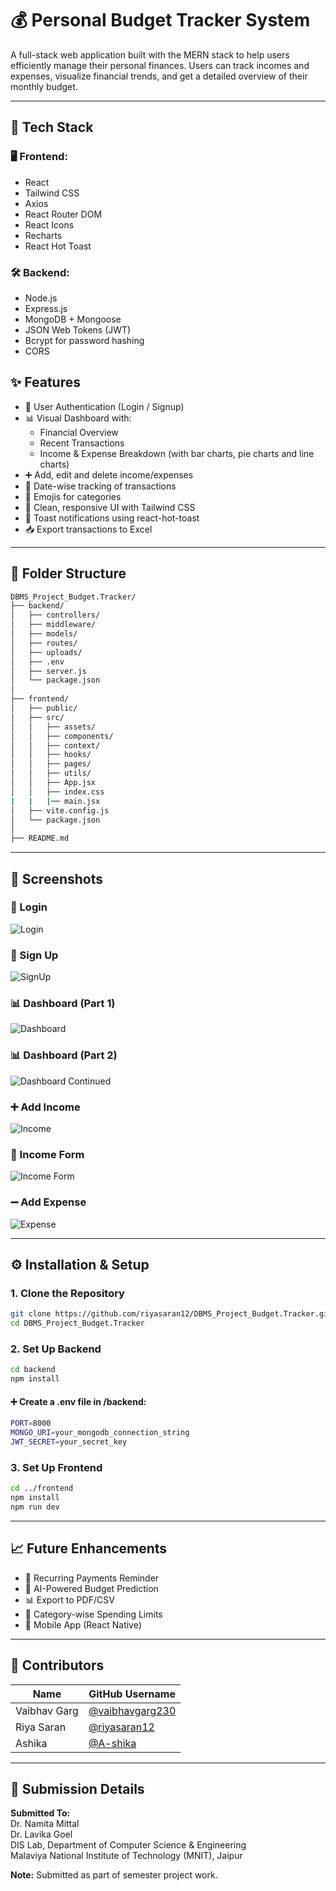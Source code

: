 # 💰 Personal Budget Tracker System

A full-stack web application built with the MERN stack to help users efficiently manage their personal finances. Users can track incomes and expenses, visualize financial trends, and get a detailed overview of their monthly budget.

---

## 🚀 Tech Stack

### 🖥️ Frontend:
- React
- Tailwind CSS
- Axios
- React Router DOM
- React Icons
- Recharts
- React Hot Toast

### 🛠️ Backend:
- Node.js
- Express.js
- MongoDB + Mongoose
- JSON Web Tokens (JWT)
- Bcrypt for password hashing
- CORS

## ✨ Features

- 🔐 User Authentication (Login / Signup)
- 📊 Visual Dashboard with:
  - Financial Overview
  - Recent Transactions
  - Income & Expense Breakdown (with bar charts, pie charts and line charts)
- ➕ Add, edit and delete income/expenses
- 📅 Date-wise tracking of transactions
- 📌 Emojis for categories
- 🎨 Clean, responsive UI with Tailwind CSS
- 🔔 Toast notifications using react-hot-toast
- 📥 Export transactions to Excel

---

## 📂 Folder Structure

```bash
DBMS_Project_Budget.Tracker/
├── backend/               
│   ├── controllers/       
│   ├── middleware/        
│   ├── models/            
│   ├── routes/            
│   ├── uploads/             
│   ├── .env               
│   ├── server.js          
│   └── package.json       
│
├── frontend/              
│   ├── public/            
│   ├── src/               
│   │   ├── assets/        
│   │   ├── components/    
│   │   ├── context/
│   │   ├── hooks/       
│   │   ├── pages/
│   │   ├── utils/       
│   │   ├── App.jsx         
│   │   ├── index.css
|   |   |── main.jsx     
│   ├── vite.config.js 
│   └── package.json      
│
├── README.md              

```

---

## 📸 Screenshots

### 🔐 Login  
![Login](budget-tracker/frontend/budget-tracker/src/assets/images/LoginPage.png)

### 📝 Sign Up  
![SignUp](budget-tracker/frontend/budget-tracker/src/assets/images/SignupPage.png)

### 📊 Dashboard (Part 1)  
![Dashboard](budget-tracker/frontend/budget-tracker/src/assets/images/Dashboard1.jpg)

### 📊 Dashboard (Part 2)  
![Dashboard Continued](budget-tracker/frontend/budget-tracker/src/assets/images/Dashboard2.png)

### ➕ Add Income  
![Income](budget-tracker/frontend/budget-tracker/src/assets/images/IncomePage.png)

### 🧾 Income Form  
![Income Form](budget-tracker/frontend/budget-tracker/src/assets/images/IncomeForm.png)

### ➖ Add Expense  
![Expense](budget-tracker/frontend/budget-tracker/src/assets/images/ExpensePage.png)


---

## ⚙️ Installation & Setup

### 1. Clone the Repository

```bash
git clone https://github.com/riyasaran12/DBMS_Project_Budget.Tracker.git
cd DBMS_Project_Budget.Tracker
```

### 2. Set Up Backend

```bash
cd backend
npm install
```

#### ➕ Create a .env file in /backend:

```bash
PORT=8000
MONGO_URI=your_mongodb_connection_string
JWT_SECRET=your_secret_key
```

### 3. Set Up Frontend

```bash
cd ../frontend
npm install
npm run dev
```

---

## 📈 Future Enhancements

- 🔁 Recurring Payments Reminder
- 🤖 AI-Powered Budget Prediction
- 📊 Export to PDF/CSV
- 🧾 Category-wise Spending Limits
- 📱 Mobile App (React Native)

---

## 👥 Contributors

| Name           | GitHub Username                                       |
|----------------|--------------------------------------------------------|
| Vaibhav Garg     | [@vaibhavgarg230](https://github.com/vaibhavgarg230)        |
| Riya Saran        | [@riyasaran12](https://github.com/riyasaran12)        |
| Ashika | [@A-shika](https://github.com/A-shika)    |


---

## 📄 Submission Details

**Submitted To:**  
Dr. Namita Mittal  
Dr. Lavika Goel  
DIS Lab, Department of Computer Science & Engineering  
Malaviya National Institute of Technology (MNIT), Jaipur

**Note:** Submitted as part of semester project work.
